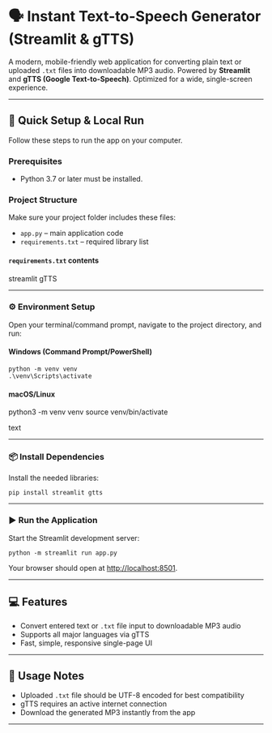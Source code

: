 # 🗣️ Instant Text-to-Speech Generator (Streamlit & gTTS)

A modern, mobile-friendly web application for converting plain text or uploaded `.txt` files into downloadable MP3 audio. Powered by **Streamlit** and **gTTS (Google Text-to-Speech)**. Optimized for a wide, single-screen experience.

---

## 🚀 Quick Setup & Local Run

Follow these steps to run the app on your computer.

### Prerequisites

- Python 3.7 or later must be installed.

### Project Structure

Make sure your project folder includes these files:

- `app.py` – main application code
- `requirements.txt` – required library list

#### `requirements.txt` contents
streamlit
gTTS

---

### ⚙️ Environment Setup

Open your terminal/command prompt, navigate to the project directory, and run:

#### Windows (Command Prompt/PowerShell)
```
python -m venv venv
.\venv\Scripts\activate
```

#### macOS/Linux
python3 -m venv venv
source venv/bin/activate

text

---

### 📦 Install Dependencies

Install the needed libraries:
```
pip install streamlit gtts
```

---

### ▶️ Run the Application

Start the Streamlit development server:
```
python -m streamlit run app.py
```

Your browser should open at [http://localhost:8501](http://localhost:8501).

---

## 💻 Features

- Convert entered text or `.txt` file input to downloadable MP3 audio
- Supports all major languages via gTTS
- Fast, simple, responsive single-page UI

---

## 📝 Usage Notes

- Uploaded `.txt` file should be UTF-8 encoded for best compatibility
- gTTS requires an active internet connection
- Download the generated MP3 instantly from the app

---